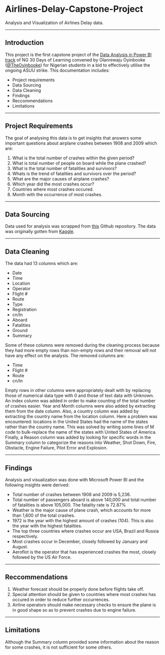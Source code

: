 # Airlines-Delay-Capstone-Project
Analysis and Visualization of Airlines Delay data.

----
## Introduction
This project is the first capstone project of the [Data Analysis in Power BI track](https://aka.ms/30DLDATLandingPage) of NG 30 Days of Learning convened by Olanrewaju Oyinbooke ([@TheOyinbooke](https://twitter.com/TheOyinbooke)) for Nigerian students in  a bid to effectively utilise the ongoing ASUU strike.
This documentation includes:
- Project requirements
- Data Sourcing
- Data Cleaning
- Findings
- Reccommendations
- Limitations

----
## Project Requirements
The goal of analysing this data is to get insights that answers some important questions about airplane crashes between 1908 and 2009 which are:
1. What is the total number of crashes within the given period?
2. What is total number of people on board while the plane crashed?
3. What is the total number of fatalities and survivors?
4. Whats is the trend of fatalities and survivors over the period?
5. What are the major causes of airplane crashes?
6. Which year did the most crashes occur?
7. Countries where most crashes occured.
8. Month with the occurrence of most crashes.

----
## Data Sourcing
Data used for analysis was scrapped from [this](https://github.com/theoyinbooke/30Days-of-Learning-Data-Analysis-Using-Power-BI-for-Students) Github repository. The data was originally gotten from [Kaggle](https://www.kaggle.com/datasets/saurograndi/airplane-crashes-since-1908).

----
## Data Cleaning
The data had 13 columns which are: 
- Date
- Time
- Location
- Operator
- Flight #
- Route
- Type
- Registration
- cn/In
- Aboard
- Fatalities
- Ground
- Summary

Some of these columns were removed during the cleaning process because they had more empty rows than non-empty rows and their removal will not have any effect on the analysis. The removed columns are:
- Time
- Flight #
- Route
- cn/In

Empty rows in other columns were appropriately dealt with by replacing those of numerical data type with 0 and those of text data with Unknown.
An index column was added in order to make counting of the total number of crashes easier.
Year and Month columns were also added by extracting them from the date column.
Also, a country column was added by extracting the country name from the location column. Here a problem was encountered: locations in the United States had the name of the states rather than the country name. This was solved by writing some lines of M code to bulk-replace the name of the states with United States of America.
Finally, a Reason column was added by looking for specific words in the Summary column to categorize the reasons into Weather, Shot Down, Fire, Obstacle, Engine Failure, Pilot Error and Explosion.

----
## Findings
Analysis and visualization was done with Microsoft Power BI and the following insights were derived:
- Total number of crashes between 1908 and 2009 is 5,236.
- Total number of passengers aboard is above 140,000 and total number of fatalities is above 105,000. The fatality rate is 72.87%
- Weather is the major cause of plane crash, which accounts for more than 1,600 of the total crashes.
- 1972 is the year with the highest amount of crashes (104). This is also the year with the highest fatalities.
- The top three countries where crashes occur are USA, Brazil and Russia respectively.
- Most crashes occur in December, closely followed by January and August.
- Aeroflot is the operator that has experienced crashes the most, closely followed by the US Air Force.

----
## Reccommendations
1. Weather forecast should be properly done before flights take off.
2. Special attention should be given to countries where most crashes has occured in order to reduce further occurrences.
3. Airline operators should make necessary checks to ensure the plane is in good shape so as to prevent crashes due to engine failure.

----
## Limitations
Although the Summary column provided some information about the reason for some crashes, it is not sufficient for some others.
